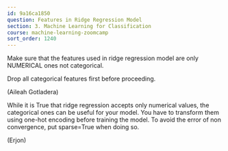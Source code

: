 ```yaml
---
id: 9a16ca1850
question: Features in Ridge Regression Model
section: 3. Machine Learning for Classification
course: machine-learning-zoomcamp
sort_order: 1240
---
```


Make sure that the features used in ridge regression model are only NUMERICAL ones not categorical.

Drop all categorical features first before proceeding.

(Aileah Gotladera)

While it is True that ridge regression accepts only numerical values, the categorical ones can be useful for your model. You have to transform them using one-hot encoding before training the model. To avoid the error of non convergence, put sparse=True when doing so.

(Erjon)

